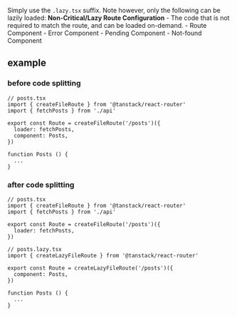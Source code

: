 Simply use the `.lazy.tsx` suffix.
Note however, only the following can be lazily loaded:
**Non-Critical/Lazy Route Configuration** - The code that is not required to match the route, and can be loaded on-demand.
    - Route Component
    - Error Component
    - Pending Component
    - Not-found Component

## example
### before code splitting
```tsx
// posts.tsx
import { createFileRoute } from '@tanstack/react-router'
import { fetchPosts } from './api'

export const Route = createFileRoute('/posts')({
  loader: fetchPosts,
  component: Posts,
})

function Posts () {
  ...
}
```
### after code splitting
```tsx
// posts.tsx
import { createFileRoute } from '@tanstack/react-router'
import { fetchPosts } from './api'

export const Route = createFileRoute('/posts')({
  loader: fetchPosts,
})
```
```tsx
// posts.lazy.tsx
import { createLazyFileRoute } from '@tanstack/react-router'

export const Route = createLazyFileRoute('/posts')({
  component: Posts,
})

function Posts () {
  ...
}
```

